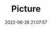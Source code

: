 ---
weight: 1
images:
- /images/edited/38.jpeg
title: Picture
date: 2022-06-28 21:07:57
tags: [luminarneo,work,Pixel5,2.22,person]
---